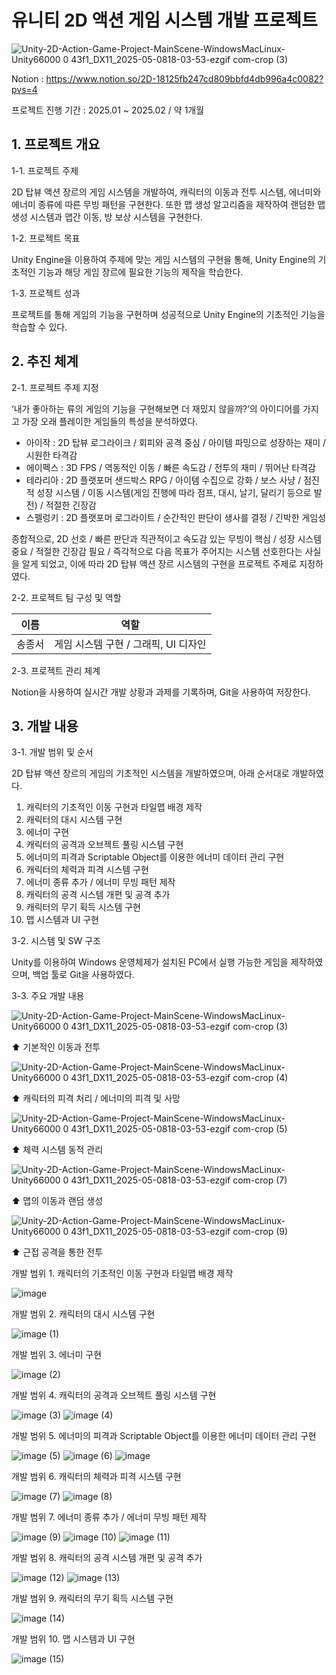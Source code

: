 # 유니티 2D 액션 게임 시스템 개발 프로젝트
![Unity-2D-Action-Game-Project-MainScene-WindowsMacLinux-Unity66000 0 43f1_DX11_2025-05-0818-03-53-ezgif com-crop (3)](https://github.com/user-attachments/assets/7fec2d21-aebe-4a00-a461-9af67a731c87)

Notion : https://www.notion.so/2D-18125fb247cd809bbfd4db996a4c0082?pvs=4

프로젝트 진행 기간 : 2025.01 ~ 2025.02 / 약 1개월
## 1. 프로젝트 개요

1-1. 프로젝트 주제

2D 탑뷰 액션 장르의 게임 시스템을 개발하여, 캐릭터의 이동과 전투 시스템, 에너미와 에너미 종류에 따른 무빙 패턴을 구현한다. 또한 맵 생성 알고리즘을 제작하여 랜덤한 맵 생성 시스템과 맵간 이동, 방 보상 시스템을 구현한다.

1-2. 프로젝트 목표

Unity Engine을 이용하여 주제에 맞는 게임 시스템의 구현을 통해, Unity Engine의 기초적인 기능과 해당 게임 장르에 필요한 기능의 제작을 학습한다.

1-3. 프로젝트 성과

프로젝트를 통해 게임의 기능을 구현하며 성공적으로 Unity Engine의 기초적인 기능을 학습할 수 있다.

## 2. 추진 체계

2-1. 프로젝트 주제 지정

‘내가 좋아하는 류의 게임의 기능을 구현해보면 더 재밌지 않을까?’의 아이디어를 가지고 가장 오래 플레이한 게임들의 특성을 분석하였다.

- 아이작 : 2D 탑뷰 로그라이크 / 회피와 공격 중심 / 아이템 파밍으로 성장하는 재미 / 시원한 타격감
- 에이펙스 : 3D FPS / 역동적인 이동 / 빠른 속도감 / 전투의 재미 / 뛰어난 타격감
- 테라리아 : 2D 플랫포머 샌드박스 RPG / 아이템 수집으로 강화 / 보스 사냥 / 점진적 성장 시스템 / 이동 시스템(게임 진행에 따라 점프, 대시, 날기, 달리기 등으로 발전) / 적절한 긴장감
- 스펠렁키 : 2D 플랫포머 로그라이트 / 순간적인 판단이 생사를 결정 / 긴박한 게임성

종합적으로, 2D 선호 / 빠른 판단과 직관적이고 속도감 있는 무빙이 핵심 / 성장 시스템 중요 / 적절한 긴장감 필요 / 즉각적으로 다음 목표가 주어지는 시스템 선호한다는 사실을 알게 되었고, 이에 따라 2D 탑뷰 액션 장르 시스템의 구현을 프로젝트 주제로 지정하였다.

2-2. 프로젝트 팀 구성 및 역할

| 이름 | 역할 |
| --- | --- |
| 송종서 | 게임 시스템 구현 / 그래픽, UI 디자인 |

2-3. 프로젝트 관리 체계

Notion을 사용하여 실시간 개발 상황과 과제를 기록하며, Git을 사용하여 저장한다.

## 3. 개발 내용

3-1. 개발 범위 및 순서

2D 탑뷰 액션 장르의 게임의 기초적인 시스템을 개발하였으며, 아래 순서대로 개발하였다.

1. 캐릭터의 기초적인 이동 구현과 타일맵 배경 제작
2. 캐릭터의 대시 시스템 구현
3. 에너미 구현
4. 캐릭터의 공격과 오브젝트 풀링 시스템 구현
5. 에너미의 피격과 Scriptable Object를 이용한 에너미 데이터 관리 구현
6. 캐릭터의 체력과 피격 시스템 구현
7. 에너미 종류 추가 / 에너미 무빙 패턴 제작
8. 캐릭터의 공격 시스템 개편 및 공격 추가
9. 캐릭터의 무기 획득 시스템 구현
10. 맵 시스템과 UI 구현

3-2. 시스템 및 SW 구조

Unity를 이용하여 Windows 운영체제가 설치된 PC에서 실행 가능한 게임을 제작하였으며, 백업 툴로 Git을 사용하였다.

3-3. 주요 개발 내용

![Unity-2D-Action-Game-Project-MainScene-WindowsMacLinux-Unity66000 0 43f1_DX11_2025-05-0818-03-53-ezgif com-crop (3)](https://github.com/user-attachments/assets/7fec2d21-aebe-4a00-a461-9af67a731c87)

⬆ 기본적인 이동과 전투

![Unity-2D-Action-Game-Project-MainScene-WindowsMacLinux-Unity66000 0 43f1_DX11_2025-05-0818-03-53-ezgif com-crop (4)](https://github.com/user-attachments/assets/6a36278b-d34a-4296-b7b2-d9f2ed6b31b8)

⬆ 캐릭터의 피격 처리 / 에너미의 피격 및 사망

![Unity-2D-Action-Game-Project-MainScene-WindowsMacLinux-Unity66000 0 43f1_DX11_2025-05-0818-03-53-ezgif com-crop (5)](https://github.com/user-attachments/assets/ec0438c9-e401-48c2-9047-0814df538a3d)

⬆ 체력 시스템 동적 관리

![Unity-2D-Action-Game-Project-MainScene-WindowsMacLinux-Unity66000 0 43f1_DX11_2025-05-0818-03-53-ezgif com-crop (7)](https://github.com/user-attachments/assets/ddf21c53-e400-4af2-bfca-12337c70b973)

⬆ 맵의 이동과 랜덤 생성

![Unity-2D-Action-Game-Project-MainScene-WindowsMacLinux-Unity66000 0 43f1_DX11_2025-05-0818-03-53-ezgif com-crop (9)](https://github.com/user-attachments/assets/e58e5c44-b6ac-4cf6-b693-7d402f0a084d)

⬆ 근접 공격을 통한 전투


개발 범위 1. 캐릭터의 기초적인 이동 구현과 타일맵 배경 제작

![image](https://github.com/user-attachments/assets/bf98006c-2054-400c-910c-af9024f544b2)

개발 범위 2. 캐릭터의 대시 시스템 구현

![image (1)](https://github.com/user-attachments/assets/e0046ea5-72c8-4e37-84b9-39c652ee823f)

개발 범위 3. 에너미 구현

![image (2)](https://github.com/user-attachments/assets/0f63ce10-3547-4e3a-a4c1-ae963c40c155)

개발 범위 4. 캐릭터의 공격과 오브젝트 풀링 시스템 구현

![image (3)](https://github.com/user-attachments/assets/9e728a9c-9d46-4123-a65b-0d4240636183)
![image (4)](https://github.com/user-attachments/assets/a1acc697-bc9a-4780-a714-435f9447ed44)

개발 범위 5. 에너미의 피격과 Scriptable Object를 이용한 에너미 데이터 관리 구현

![image (5)](https://github.com/user-attachments/assets/982b28f3-65fd-41fc-8c0c-8016bd3a239d)
![image (6)](https://github.com/user-attachments/assets/576b3271-4af9-49a6-a428-cb02e9f77b9a)
![image](https://github.com/user-attachments/assets/e9ff8660-72fe-43d8-bed0-10b7db841ba5)

개발 범위 6. 캐릭터의 체력과 피격 시스템 구현

![image (7)](https://github.com/user-attachments/assets/a9c8e323-2e0e-4071-a745-cb0af4d49122)
![image (8)](https://github.com/user-attachments/assets/e8f8425f-45be-484f-8571-a7c3f7f4158a)

개발 범위 7. 에너미 종류 추가 / 에너미 무빙 패턴 제작

![image (9)](https://github.com/user-attachments/assets/2f0b2b8f-b5b9-4895-ab71-1dc947b57cd9)
![image (10)](https://github.com/user-attachments/assets/b2fa6385-b035-4ee1-8d14-eddeb8a9ab8b)
![image (11)](https://github.com/user-attachments/assets/bcd381c6-5ca7-4089-a3d7-e3b4a8b3d0ee)

개발 범위 8. 캐릭터의 공격 시스템 개편 및 공격 추가

![image (12)](https://github.com/user-attachments/assets/fde965d7-bf65-4315-87c4-7a8d500b1422)
![image (13)](https://github.com/user-attachments/assets/f2a926ea-2fb5-4a72-b365-3c08a05dc801)

개발 범위 9. 캐릭터의 무기 획득 시스템 구현

![image (14)](https://github.com/user-attachments/assets/2a413065-7bc5-4bc8-838c-fa1f95c9836b)

개발 범위 10. 맵 시스템과 UI 구현

![image (15)](https://github.com/user-attachments/assets/f08ab96e-350a-454e-8e90-6ab5b4c217fd)

